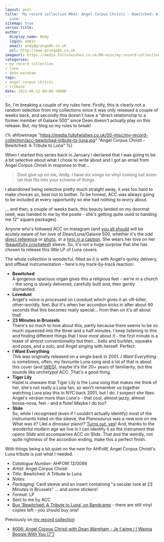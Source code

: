 ```yaml
---
layout: post
title: 'My record collection #042: Angel Corpus Christi - Bewitched: A Tribute to
  Luna'
sitemap: true
series-title:
author:
  display_name: Andy
  login: admin
  email: andy@grange85.co.uk
  url: http://www.grange85.co.uk
imageurl: https://media.fullofwishes.co.uk/00-misc/my-record-collection/acc-bewitched-tribute-to-luna.jpg
categories:
- my record collection
- luna
- dean wareham
tags:
- angel corpus christi
- tribute
date: 2023-06-12 00:00 +0000
---
```

So, I'm breaking a couple of my rules here. Firstly, this is clearly not a _random_ selection from my collections since it was only released a couple of weeks back, and secondly this doesn't have a "direct relationship to a former member of Galaxie 500" since Dean doesn't actually play on this release. But, my blog so my rules to break!

{% ahfowimage "https://media.fullofwishes.co.uk/00-misc/my-record-collection/acc-bewitched-tribute-to-luna.jpg" "Angel Corpus Christi - Bewitched: A Tribute to Luna" %}

When I started this series back in January I declared that I was going to be a bit selective about what I chose to write about and I got an email from Angel Corpus Christi in response to that...

> Dont give up on me, Andy.  I have six songs on vinyl  coming out soon-ish that fits into your scheme of things.

I abandoned being selective pretty much straight away, it was too hard to make choices so, best not to bother. To be honest, ACC was always going to be included at every opportunity so she had nothing to worry about.

... and then, a couple of weeks back, this beauty landed on my doormat (well, was handed to me by the postie - she's getting quite used to handing me 12" square packages).

Anyone who's followed ACC on Instagram (and [you all should](https://www.instagram.com/angelcorpuschristi/) will be acutely aware of her love of Dean/Luna/Galaxie 500, whether it's the odd [direct reference](https://www.instagram.com/p/Cbbin9CA0ck/) or [photo](https://www.instagram.com/p/CgubVyRpbU9/), or a [lyric in a caption](https://www.instagram.com/p/CbEjeO2LrJE/). She wears her love on her ([beautifully crocheted](https://www.instagram.com/p/CqbfQV7g1RK/)) sleeve. So, it's not a huge surprise that she has chosen to release this little LP of Luna covers.

The whole collection is wonderful, filled as it is with Angel's quirky delivery, and offbeat instrumentation - here's my track-by-track reaction:

- **Bewitched**  
  A gorgeous spacious organ gives this a religious feel - we're in a church - the song is slowly delivered, carefully built and, then gently dismantled.
- **Lovedust**  
  Angel's voice is processed on Lovedust which gives it an off-kilter, other-worldly, feel. But it's when her accordion kicks in after about 90 seconds that this becomes really special... from then on it's all about that!
- **23 Minutes in Brussels**  
  There's so much to love about this, partly because there seems to be so much squeezed into the three and a half minutes. I keep listening to this and finding different things that I _love most_ about it - the first minute is a tease of almost conventionality but then... bells and burbles, squeaks and pops, and a solo, and Angel singing with herself. Perfect.
- **I Want Everything**  
  This was originally released on a single back in 2001. _I Want Everything_ is sometimes, often, my favourite Luna song and a lot of that is about this cover (and [IWEG]()), maybe it's the 20+ years of familiarity, but this sounds like _archetypal_ ACC. That's a good thing.
- **Tiger Lily**  
  Hazel is unaware that Tiger Lily is the Luna song that makes me think of her, she's not really a Luna fan, so won't remember us together watching Luna play this in NYC back 2001, but I do. I suspect she likes Angel's version more than Luna's - that cool, almost jazzy, almost bossa-nova, feel - and a flute! Maybe I do too?
- **Slide**  
  So, while I recognised (even if I couldn't actually identify) most of the instruments listed on the sleeve, the _Pianosaurus_ was a new one on me. What was it? Like a dinosaur piano!? [Turns out, yes](https://flic.kr/p/MT2xw1)! And, thanks to the wonderful modern age we live in I can identify it as the instrument that opens _Slide_ and accompanies ACC on Slide. That and the weirdly, not quite rightness of the accordion ending, make this a perfect finish.

With things being a bit quiet on the _new_ for AHFoW, Angel Corpus Christi's Luna tribute is just what I needed.

 - *Catalogue Number:* AHFOW 12/0088
 - *Artist:* Angel Corpus Christi
 - *Title:* Bewitched: A Tribute to Luna
 - *Notes:* 
 - *Packaging:* Card sleeve and an insert containing "a secular look at 23 Minutes in Brussels" ... and some stickers!
 - *Format:* LP
 - Sent to me by ACC
 - [Buy 'Bewitched: A Tribute to Luna' on Bandcamp](https://angelcorpuschristi.bandcamp.com/album/bewitched-a-tribute-to-luna) - there are still vinyl copies left - you should buy one!

Previously on [my record collection](/category/my-record-collection)
- [#006: Angel Corpus Christi with Dean Wareham - Je t'aime / I Wanna Boogie With You (7")](/2023/02/06/my-record-collection-006-angel-corpus-christi-dean-wareham-je-t-aime/)
